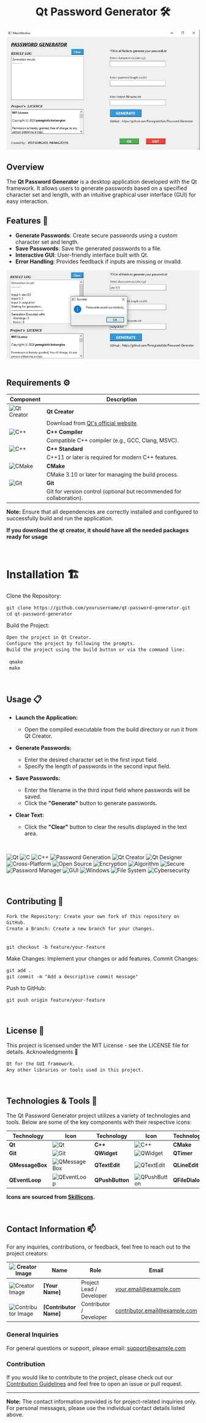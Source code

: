 <div align = "center">

    
# Qt Password Generator 🛠️


</div>


<div align = "center">

<img src = "img/img2.jpg">

</div>


## Overview

The **Qt Password Generator** is a desktop application developed with the Qt framework. It allows users to generate passwords based on a specified character set and length, with an intuitive graphical user interface (GUI) for easy interaction.

## Features 🌟

- **Generate Passwords**: Create secure passwords using a custom character set and length.
- **Save Passwords**: Save the generated passwords to a file.
- **Interactive GUI**: User-friendly interface built with Qt.
- **Error Handling**: Provides feedback if inputs are missing or invalid.



<div align = "center">

<img src = "img/img1.jpg">

</div>


<br>

## Requirements ⚙️

| Component        | Description                                         |
|------------------|-----------------------------------------------------|
| ![Qt Creator](https://img.shields.io/badge/Qt%20Creator-%23000000.svg?style=for-the-badge&logo=qt-creator&logoColor=white) | **Qt Creator**  |
|                  | Download from [Qt's official website](https://www.qt.io/download). |
| ![C++](https://img.shields.io/badge/c++-%2300599C.svg?style=for-the-badge&logo=c%2B%2B&logoColor=white) | **C++ Compiler** |
|                  | Compatible C++ compiler (e.g., GCC, Clang, MSVC).  |
| ![C++](https://img.shields.io/badge/c++-%2300599C.svg?style=for-the-badge&logo=c%2B%2B&logoColor=white) | **C++ Standard** |
|                  | C++11 or later is required for modern C++ features. |
| ![CMake](https://img.shields.io/badge/cmake-%232D72D9.svg?style=for-the-badge&logo=cmake&logoColor=white) | **CMake**        |
|                  | CMake 3.10 or later for managing the build process. |
| ![Git](https://img.shields.io/badge/git-%23F05032.svg?style=for-the-badge&logo=git&logoColor=white) | **Git**          |
|                  | Git for version control (optional but recommended for collaboration). |



**Note:** Ensure that all dependencies are correctly installed and configured to successfully build and run the application.

**If you download the qt creator, it should have all the needed packages ready for usage**



<br>

# Installation 🏗️

Clone the Repository:



    git clone https://github.com/yourusername/qt-password-generator.git
    cd qt-password-generator

Build the Project:

    Open the project in Qt Creator.
    Configure the project by following the prompts.
    Build the project using the build button or via the command line:

     qmake
     make

<br>

## Usage 📋

- **Launch the Application:**
  - Open the compiled executable from the build directory or run it from Qt Creator.

- **Generate Passwords:**
  - Enter the desired character set in the first input field.
  - Specify the length of passwords in the second input field.
  

- **Save Passwords:**
  - Enter the filename in the third input field where passwords will be saved.
  - Click the **"Generate"** button to generate passwords.

- **Clear Text:**
  - Click the **"Clear"** button to clear the results displayed in the text area.

<br>

![Qt](https://img.shields.io/badge/Qt-%232F4F4F.svg?style=for-the-badge&logo=qt&logoColor=white) 
![C](https://img.shields.io/badge/c-%2300599C.svg?style=for-the-badge&logo=c&logoColor=white) 
![C++](https://img.shields.io/badge/c++-%2300599C.svg?style=for-the-badge&logo=c%2B%2B&logoColor=white) 
![Password Generation](https://img.shields.io/badge/password%20generation-%23000000.svg?style=for-the-badge&logo=key&logoColor=white)
![Qt Creator](https://img.shields.io/badge/Qt%20Creator-%23000000.svg?style=for-the-badge&logo=qt-creator&logoColor=white) 
![Qt Designer](https://img.shields.io/badge/Qt%20Designer-%23000000.svg?style=for-the-badge&logo=qt&logoColor=white) 
![Cross-Platform](https://img.shields.io/badge/cross%20platform-%231A73E8.svg?style=for-the-badge&logo=ubuntu&logoColor=white)
![Open Source](https://img.shields.io/badge/open%20source-%232D72D9.svg?style=for-the-badge&logo=open-source-initiative&logoColor=white)
![Encryption](https://img.shields.io/badge/encryption-%231E88E5.svg?style=for-the-badge&logo=key&logoColor=white) 
![Algorithm](https://img.shields.io/badge/algorithm-%238E24AA.svg?style=for-the-badge&logo=algorithm&logoColor=white) 
![Secure](https://img.shields.io/badge/secure-%239E9D24.svg?style=for-the-badge&logo=security&logoColor=white) 
![Password Manager](https://img.shields.io/badge/password%20manager-%23FF5722.svg?style=for-the-badge&logo=password&logoColor=white) 
![GUI](https://img.shields.io/badge/gui-%234CAF50.svg?style=for-the-badge&logo=gui&logoColor=white)
![Windows](https://img.shields.io/badge/windows-%2317B2A3.svg?style=for-the-badge&logo=windows&logoColor=white) 
![File System](https://img.shields.io/badge/file%20system-%238E24AA.svg?style=for-the-badge&logo=filesystem&logoColor=white) 
![Cybersecurity](https://img.shields.io/badge/cybersecurity-%23000000.svg?style=for-the-badge&logo=cybersecurity&logoColor=white)

<br>

## Contributing 🤝

    Fork the Repository: Create your own fork of this repository on GitHub.
    Create a Branch: Create a new branch for your changes.


    git checkout -b feature/your-feature

Make Changes: Implement your changes or add features.
Commit Changes:

    git add .
    git commit -m "Add a descriptive commit message"

Push to GitHub:

    git push origin feature/your-feature


<br>

## License 📜

This project is licensed under the MIT License - see the LICENSE file for details.
Acknowledgments 🎉

    Qt for the GUI framework.
    Any other libraries or tools used in this project.

<br>


## Technologies & Tools 🚀

The Qt Password Generator project utilizes a variety of technologies and tools. Below are some of the key components with their respective icons:

| Technology       | Icon                                                 | Technology       | Icon                                                 | Technology       | Icon                                                 |
|------------------|------------------------------------------------------|------------------|------------------------------------------------------|------------------|------------------------------------------------------|
| **Qt**           | ![Qt](https://skillicons.dev/icons?i=qt)             | **C++**          | ![C++](https://skillicons.dev/icons?i=cplus)         | **CMake**        | ![CMake](https://skillicons.dev/icons?i=cmake)       |
| **Git**          | ![Git](https://skillicons.dev/icons?i=git)           | **QWidget**      | ![QWidget](https://skillicons.dev/icons?i=qt)        | **QTimer**       | ![QTimer](https://skillicons.dev/icons?i=qt)        |
| **QMessageBox**  | ![QMessageBox](https://skillicons.dev/icons?i=qt)     | **QTextEdit**    | ![QTextEdit](https://skillicons.dev/icons?i=qt)      | **QLineEdit**    | ![QLineEdit](https://skillicons.dev/icons?i=qt)      |
| **QEventLoop**   | ![QEventLoop](https://skillicons.dev/icons?i=qt)      | **QPushButton**  | ![QPushButton](https://skillicons.dev/icons?i=qt)    | **QFileDialog**  | ![QFileDialog](https://skillicons.dev/icons?i=qt)    |

**Icons are sourced from [Skillicons](https://skillicons.dev/).**

<br>

## Contact Information 📫

For any inquiries, contributions, or feedback, feel free to reach out to the project creators:

| ![Creator Image](path/to/creator_image.png) | **Name**        | **Role**                   | **Email**                | **GitHub**                                      | **LinkedIn**                                   | **Twitter**                                   | **Facebook**                                  |
|----------------------------------------------|-----------------|----------------------------|--------------------------|------------------------------------------------|-----------------------------------------------|-----------------------------------------------|-----------------------------------------------|
| ![Creator Image](path/to/creator_image.png) | **[Your Name]** | Project Lead / Developer   | your.email@example.com   | [![GitHub](https://skillicons.dev/icons?i=github)](https://github.com/yourusername)     | [![LinkedIn](https://skillicons.dev/icons?i=linkedin)](https://www.linkedin.com/in/yourprofile) | [![Twitter](https://skillicons.dev/icons?i=twitter)](https://twitter.com/yourusername) | [![Facebook](https://skillicons.dev/icons?i=facebook)](https://facebook.com/yourusername) |
| ![Contributor Image](path/to/contributor_image.png) | **[Contributor Name]** | Contributor / Developer    | contributor.email@example.com | [![GitHub](https://skillicons.dev/icons?i=github)](https://github.com/contributorusername) | [![LinkedIn](https://skillicons.dev/icons?i=linkedin)](https://www.linkedin.com/in/contributorprofile) | [![Twitter](https://skillicons.dev/icons?i=twitter)](https://twitter.com/contributorusername) | [![Facebook](https://skillicons.dev/icons?i=facebook)](https://facebook.com/contributorusername) |

### General Inquiries

For general questions or support, please email: [support@example.com](mailto:support@example.com)

### Contribution

If you would like to contribute to the project, please check out our [Contribution Guidelines](CONTRIBUTING.md) and feel free to open an issue or pull request.

---

**Note:** The contact information provided is for project-related inquiries only. For personal messages, please use the individual contact details listed above.






